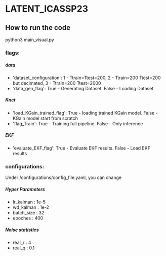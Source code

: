 # LATENT_ICASSP23

## How to run the code
python3 main_visual.py

### flags:
##### data
* 'dataset_configuration': 1 - Ttrain=Ttest=200, 2 - Ttrain=200 Ttest=200 but decimated, 3 - Ttrain=200 Ttest=2000
* 'data_gen_flag': True - Generating Dataset. False - Loading Dataset
##### Knet
* 'load_KGain_trained_flag': True - loading trained KGain model. False - KGain model start from scratch
* 'flag_Train': True - Training full pipeline. False - Only inference
##### EKF
* 'evaluate_EKF_flag': True - Evaluate EKF results. False - Load EKF results

### configurations:
Under /configurations/config_file.yaml, you can change 
##### Hyper Parameters
* lr_kalman : 1e-5
* wd_kalman : 1e-2
* batch_size : 32
* epoches : 400
##### Noise statistics
* real_r : 4
* real_q : 0.1
